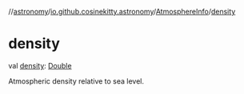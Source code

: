 //[astronomy](../../../index.md)/[io.github.cosinekitty.astronomy](../index.md)/[AtmosphereInfo](index.md)/[density](density.md)

# density

val [density](density.md): [Double](https://kotlinlang.org/api/latest/jvm/stdlib/kotlin/-double/index.html)

Atmospheric density relative to sea level.
